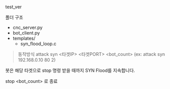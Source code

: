 test_ver

폴더 구조
- cnc_server.py
- bot_client.py
- templates/
    - syn_flood_loop.c
 
> 동작방식
attack syn <타겟IP> <타겟PORT> <bot_count>
(ex: attack syn 192.168.0.10 80 2)

봇은 해당 타겟으로 stop 명령 받을 때까지 SYN Flood를 지속합니다.

stop <bot_count>  로 종료
